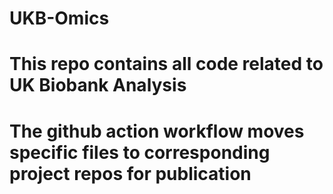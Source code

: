 # UKB-Omics
# This repo contains all code related to UK Biobank Analysis
# The github action workflow moves specific files to corresponding project repos for publication
